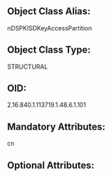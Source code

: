 ## Object Class Alias:
  nDSPKISDKeyAccessPartition

## Object Class Type:
  STRUCTURAL

## OID:
  2.16.840.1.113719.1.48.6.1.101

## Mandatory Attributes:
  cn

## Optional Attributes:
  

